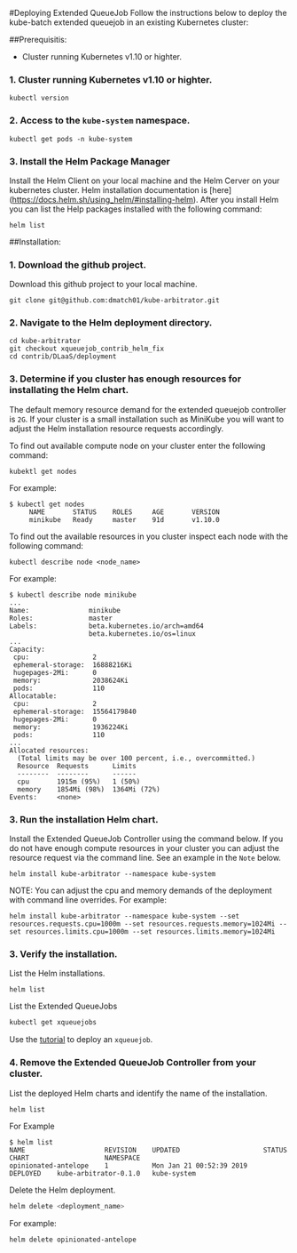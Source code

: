 #Deploying Extended QueueJob
Follow the instructions below to deploy the kube-batch extended queuejob in an existing Kubernetes cluster:

##Prerequisitis:
- Cluster running Kubernetes v1.10 or highter.
### 1. Cluster running Kubernetes v1.10 or highter.
```
kubectl version
```
### 2. Access to the `kube-system` namespace.
```
kubectl get pods -n kube-system
```
### 3. Install the Helm Package Manager
Install the Helm Client on your local machine and the Helm Cerver on your kubernetes cluster.  Helm installation documentation is [here]
(https://docs.helm.sh/using_helm/#installing-helm).  After you install Helm you can list the Help packages installed with the following command:
```
helm list
```

##Installation:
### 1. Download the github project.
Download this github project to your local machine.  
```
git clone git@github.com:dmatch01/kube-arbitrator.git
```
### 2. Navigate to the Helm deployment directory.
```
cd kube-arbitrator
git checkout xqueuejob_contrib_helm_fix
cd contrib/DLaaS/deployment
```
### 3. Determine if you cluster has enough resources for installating the Helm chart.

The default memory resource demand for the extended queuejob controller is `2G`.  If your cluster is a small installation such as MiniKube you will want to adjust the Helm installation resource requests accordingly.  

To find out available compute node on your cluster enter the following command:
```
kubektl get nodes
```
For example:
```
$ kubectl get nodes
     NAME       STATUS    ROLES     AGE       VERSION
     minikube   Ready     master    91d       v1.10.0
```

To find out the available resources in you cluster inspect each node with the following command:
```
kubectl describe node <node_name>
```
For example:
```
$ kubectl describe node minikube
...
Name:               minikube
Roles:              master
Labels:             beta.kubernetes.io/arch=amd64
                    beta.kubernetes.io/os=linux
...
Capacity:
 cpu:                2
 ephemeral-storage:  16888216Ki
 hugepages-2Mi:      0
 memory:             2038624Ki
 pods:               110
Allocatable:
 cpu:                2
 ephemeral-storage:  15564179840
 hugepages-2Mi:      0
 memory:             1936224Ki
 pods:               110
...
Allocated resources:
  (Total limits may be over 100 percent, i.e., overcommitted.)
  Resource  Requests      Limits
  --------  --------      ------
  cpu       1915m (95%)   1 (50%)
  memory    1854Mi (98%)  1364Mi (72%)
Events:     <none>
```

### 3. Run the installation Helm chart.
Install the Extended QueueJob Controller using the command below.  If you do not have enough compute resources in your cluster you can adjust the resource request via the command line.  See an example in the `Note` below.  
```
helm install kube-arbitrator --namespace kube-system
```
NOTE: You can adjust the cpu and memory demands of the deployment with command line overrides.  For example:
```
helm install kube-arbitrator --namespace kube-system --set resources.requests.cpu=1000m --set resources.requests.memory=1024Mi --set resources.limits.cpu=1000m --set resources.limits.memory=1024Mi
```

### 3. Verify the installation.
List the Helm installations.
```
helm list
```

List the Extended QueueJobs
```bash
kubectl get xqueuejobs
```

Use the [tutorial](../doc/usage/tutorial.md) to deploy an `xqueuejob`.

### 4.  Remove the Extended QueueJob Controller from your cluster.

List the deployed Helm charts and identify the name of the installation.
```bash
helm list
```
For Example
```
$ helm list
NAME                	REVISION	UPDATED                 	STATUS  	CHART                	NAMESPACE  
opinionated-antelope	1       	Mon Jan 21 00:52:39 2019	DEPLOYED	kube-arbitrator-0.1.0	kube-system

```
Delete the Helm deployment.
```bash
helm delete <deployment_name>
```
For example:
```bash
helm delete opinionated-antelope
```
